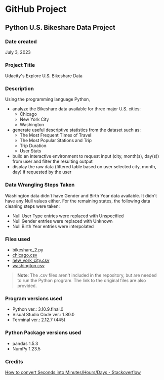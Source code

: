 # GitHub Project

## Python U.S. Bikeshare Data Project

### Date created
July 3, 2023

### Project Title
Udacity's Explore U.S. Bikeshare Data

### Description
Using the programming language Python,
- analyze the Bikeshare data available for three major U.S. cities:
  - Chicago
  - New York City
  - Washington
- generate useful descriptive statistics from the dataset such as:
  - The Most Frequent Times of Travel
  - The Most Popular Stations and Trip
  - Trip Duration
  - User Stats
- build an interactive environment to request input (city, month(s), day(s)) from user and filter the resulting output
- display the raw data (filtered table based on user selected city, month, day) if requested by the user

### Data Wrangling Steps Taken
Washington data didn't have Gender and Birth Year data available. It didn't have any Null values either. For the remaining states, the following data cleaning steps were taken:
- Null User Type entries were replaced with Unspecified
- Null Gender entries were replaced with Unknown
- Null Birth Year entries were interpolated

### Files used
- bikeshare_2.py
- [chicago.csv](https://www.divvybikes.com/system-data)
- [new_york_city.csv](https://www.citibikenyc.com/system-data)
- [washington.csv](https://www.capitalbikeshare.com/system-data)
>**Note**: The .csv files aren't included in the repository, but are needed to run the Python program. The link to the original files are also provided.

### Program versions used
- Python ver.: 3.10.9.final.0
- Visual Studio Code ver.: 1.80.0
- Terminal ver.: 2.12.7 (445)

### Python Package versions used
- pandas 1.5.3
- NumPy 1.23.5

### Credits
[How to convert Seconds into Minutes/Hours/Days - Stackoverflow](https://stackoverflow.com/questions/4048651/function-to-convert-seconds-into-minutes-hours-and-days)
